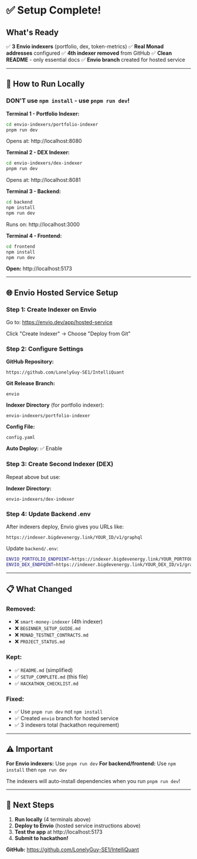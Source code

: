 # ✅ Setup Complete!

## What's Ready

✅ **3 Envio indexers** (portfolio, dex, token-metrics)
✅ **Real Monad addresses** configured
✅ **4th indexer removed** from GitHub
✅ **Clean README** - only essential docs
✅ **Envio branch** created for hosted service

---

## 🚀 How to Run Locally

### DON'T use `npm install` - use `pnpm run dev`!

**Terminal 1 - Portfolio Indexer:**
```bash
cd envio-indexers/portfolio-indexer
pnpm run dev
```
Opens at: http://localhost:8080

**Terminal 2 - DEX Indexer:**
```bash
cd envio-indexers/dex-indexer
pnpm run dev
```
Opens at: http://localhost:8081

**Terminal 3 - Backend:**
```bash
cd backend
npm install
npm run dev
```
Runs on: http://localhost:3000

**Terminal 4 - Frontend:**
```bash
cd frontend
npm install
npm run dev
```
**Open:** http://localhost:5173

---

## 🌐 Envio Hosted Service Setup

### Step 1: Create Indexer on Envio

Go to: https://envio.dev/app/hosted-service

Click "Create Indexer" → Choose "Deploy from Git"

### Step 2: Configure Settings

**GitHub Repository:**
```
https://github.com/LonelyGuy-SE1/IntelliQuant
```

**Git Release Branch:**
```
envio
```

**Indexer Directory** (for portfolio indexer):
```
envio-indexers/portfolio-indexer
```

**Config File:**
```
config.yaml
```

**Auto Deploy:** ✅ Enable

### Step 3: Create Second Indexer (DEX)

Repeat above but use:

**Indexer Directory:**
```
envio-indexers/dex-indexer
```

### Step 4: Update Backend .env

After indexers deploy, Envio gives you URLs like:
```
https://indexer.bigdevenergy.link/YOUR_ID/v1/graphql
```

Update `backend/.env`:
```bash
ENVIO_PORTFOLIO_ENDPOINT=https://indexer.bigdevenergy.link/YOUR_PORTFOLIO_ID/v1/graphql
ENVIO_DEX_ENDPOINT=https://indexer.bigdevenergy.link/YOUR_DEX_ID/v1/graphql
```

---

## 📋 What Changed

### Removed:
- ❌ `smart-money-indexer` (4th indexer)
- ❌ `BEGINNER_SETUP_GUIDE.md`
- ❌ `MONAD_TESTNET_CONTRACTS.md`
- ❌ `PROJECT_STATUS.md`

### Kept:
- ✅ `README.md` (simplified)
- ✅ `SETUP_COMPLETE.md` (this file)
- ✅ `HACKATHON_CHECKLIST.md`

### Fixed:
- ✅ Use `pnpm run dev` not `npm install`
- ✅ Created `envio` branch for hosted service
- ✅ 3 indexers total (hackathon requirement)

---

## ⚠️ Important

**For Envio indexers:** Use `pnpm run dev`
**For backend/frontend:** Use `npm install` then `npm run dev`

The indexers will auto-install dependencies when you run `pnpm run dev`!

---

## 🎯 Next Steps

1. **Run locally** (4 terminals above)
2. **Deploy to Envio** (hosted service instructions above)
3. **Test the app** at http://localhost:5173
4. **Submit to hackathon!**

**GitHub:** https://github.com/LonelyGuy-SE1/IntelliQuant
